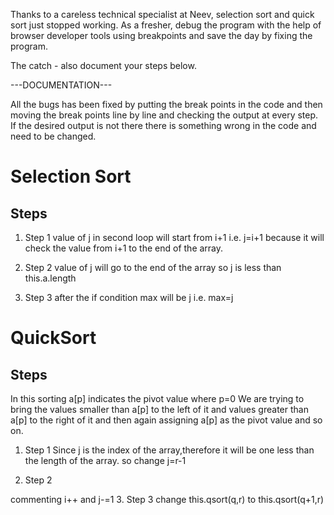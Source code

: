 Thanks to a careless technical specialist at Neev, selection sort and quick sort just stopped working.
As a fresher, debug the program with the help of browser developer tools using breakpoints and save the day by fixing the program.

The catch - also document your steps below. 

---DOCUMENTATION---

All the bugs has been fixed by putting the break points in the code
and then moving the break points line by line and checking the output at every step. If the desired output is not there there is something wrong in the code and need to be changed.



Selection Sort
==============

## Steps

1. Step 1
 value of j in second loop will start from i+1 i.e. j=i+1
because it will check the value from i+1 to the end of the array.

2. Step 2
value of j will go to the end of the array
so j is less than this.a.length

3. Step 3
after the if condition max will be j
i.e. max=j
 

QuickSort
=========

## Steps
In this sorting a[p] indicates the pivot value where p=0
We are trying to bring the values smaller than a[p] to the left of it and values greater than a[p] to the right of it and then again assigning a[p] as the pivot value and so on.

1. Step 1
 Since j is the index of the array,therefore it will be one less than the length of the array.
 so change j=r-1

2. Step 2

commenting i++ and j-=1
3. Step 3
change this.qsort(q,r) to this.qsort(q+1,r)
